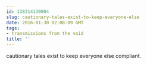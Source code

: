 ```yaml
---
id: 138314130004
slug: cautionary-tales-exist-to-keep-everyone-else
date: 2016-01-30 02:08:09 GMT
tags:
- transmissions from the void
title: ''
---
```


cautionary tales exist to keep everyone else compliant.